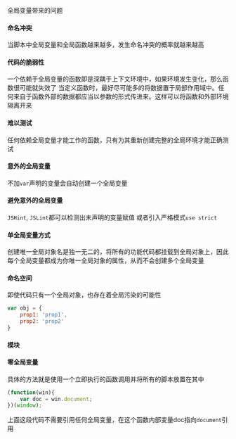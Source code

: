 全局变量带来的问题

#### 命名冲突
当脚本中全局变量和全局函数越来越多，发生命名冲突的概率就越来越高

#### 代码的脆弱性
一个依赖于全局变量的函数即是深耦于上下文环境中，如果环境发生变化，那么函数很可能就失效了
当定义函数时，最好尽可能多的将数据置于局部作用域中。任何来自于函数外部的数据都应当以参数的形式传进来。这样可以将函数和外部环境隔离开来

#### 难以测试
任何依赖全局变量才能工作的函数，只有为其重新创建完整的全局环境才能正确测试

#### 意外的全局变量
不加`var`声明的变量会自动创建一个全局变量

#### 避免意外的全局变量
`JSHint`, `JSLint`都可以检测出未声明的变量赋值
或者引入严格模式`use strict`

#### 单全局变量方式
创建唯一全局对象名是独一无二的，将所有的功能代码都挂载到全局对象上，因此每个全局变量都成为你唯一全局对象的属性，从而不会创建多个全局变量

#### 命名空间
即使代码只有一个全局对象，也存在着全局污染的可能性

```js
var obj = {
    prop1: 'prop1',
    prop2: 'prop2'
}
```

#### 模块

#### 零全局变量
具体的方法就是使用一个立即执行的函数调用并将所有的脚本放置在其中

```js
(function(win){
    var doc = win.document;
})(window);
```

上面这段代码不需要引用任何全局变量，在这个函数内部变量doc指向`document`引用


































